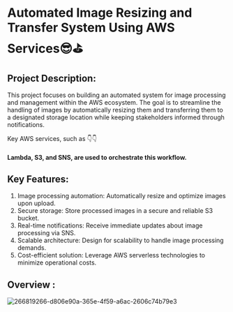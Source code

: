 # Automated Image Resizing and Transfer System Using AWS Services😎⛳

## Project Description:
This project focuses on building an automated system for image processing and management within the AWS ecosystem. The goal is to streamline the handling of images by automatically resizing them and transferring them to a designated storage location while keeping stakeholders informed through notifications. 

Key AWS services, such as 👇👇

#### Lambda, S3, and SNS, are used to orchestrate this workflow.

## Key Features:
1. Image processing automation: Automatically resize and optimize images upon upload.
2. Secure storage: Store processed images in a secure and reliable S3 bucket.
3. Real-time notifications: Receive immediate updates about image processing via SNS.
4. Scalable architecture: Design for scalability to handle image processing demands.
5. Cost-efficient solution: Leverage AWS serverless technologies to minimize operational costs.

## Overview :

![266819266-d806e90a-365e-4f59-a6ac-2606c74b79e3](https://github.com/itscloudevops/image-resizing-proj/assets/172890207/3bda0aa9-e855-4238-9e76-185fe0f2a832)
